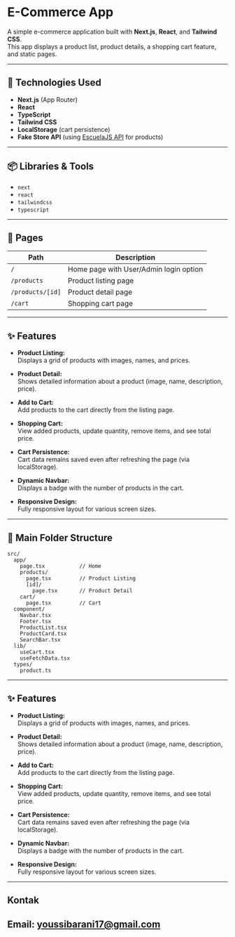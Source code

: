 # E-Commerce App

A simple e-commerce application built with **Next.js**, **React**, and **Tailwind CSS**.  
This app displays a product list, product details, a shopping cart feature, and static pages.

---

## 🚀 Technologies Used

- **Next.js** (App Router)
- **React**
- **TypeScript**
- **Tailwind CSS**
- **LocalStorage** (cart persistence)
- **Fake Store API** (using [EscuelaJS API](https://api.escuelajs.co/api/v1/products) for products)

---

## 📦 Libraries & Tools

- `next`
- `react`
- `tailwindcss`
- `typescript`

---

## 📄 Pages

| Path             | Description                            |
| ---------------- | -------------------------------------- |
| `/`              | Home page with User/Admin login option |
| `/products`      | Product listing page                   |
| `/products/[id]` | Product detail page                    |
| `/cart`          | Shopping cart page                     |

---

## ✨ Features

- **Product Listing:**  
  Displays a grid of products with images, names, and prices.

- **Product Detail:**  
  Shows detailed information about a product (image, name, description, price).

- **Add to Cart:**  
  Add products to the cart directly from the listing page.

- **Shopping Cart:**  
  View added products, update quantity, remove items, and see total price.

- **Cart Persistence:**  
  Cart data remains saved even after refreshing the page (via localStorage).

- **Dynamic Navbar:**  
  Displays a badge with the number of products in the cart.

- **Responsive Design:**  
  Fully responsive layout for various screen sizes.

---

## 📂 Main Folder Structure

```
src/
  app/
    page.tsx           // Home
    products/
      page.tsx         // Product Listing
      [id]/
        page.tsx       // Product Detail
    cart/
      page.tsx         // Cart
  component/
    Navbar.tsx
    Footer.tsx
    ProductList.tsx
    ProductCard.tsx
    SearchBar.tsx
  lib/
    useCart.tsx
    useFetchData.tsx
  types/
    product.ts
```

---

## ✨ Features

- **Product Listing:**  
  Displays a grid of products with images, names, and prices.

- **Product Detail:**  
  Shows detailed information about a product (image, name, description, price).

- **Add to Cart:**  
  Add products to the cart directly from the listing page.

- **Shopping Cart:**  
  View added products, update quantity, remove items, and see total price.

- **Cart Persistence:**  
  Cart data remains saved even after refreshing the page (via localStorage).

- **Dynamic Navbar:**  
  Displays a badge with the number of products in the cart.

- **Responsive Design:**  
  Fully responsive layout for various screen sizes.

---

## Kontak

## Email: [youssibarani17@gmail.com](mailto:youssibarani17@gmail.com)
